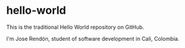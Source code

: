 # hello-world
This is the traditional Hello World repository on GitHub.

I'm Jose Rendón, student of software development in Cali, Colombia.
